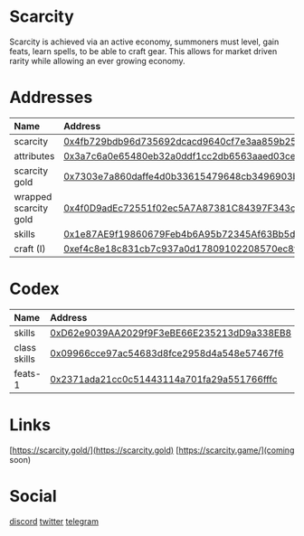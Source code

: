# Scarcity
Scarcity is achieved via an active economy, summoners must level, gain feats, learn spells, to be able to craft gear. This allows for market driven rarity while allowing an ever growing economy.

# Addresses

| Name | Address |
| :--- | :--- |
| scarcity | [0x4fb729bdb96d735692dcacd9640cf7e3aa859b25](https://polygonscan.com/address/0x4fb729bdb96d735692dcacd9640cf7e3aa859b25) |
| attributes | [0x3a7c6a0e65480eb32a0ddf1cc2db6563aaed03ce](https://polygonscan.com/address/0x3a7c6a0e65480eb32a0ddf1cc2db6563aaed03ce) |
| scarcity gold | [0x7303e7a860daffe4d0b33615479648cb3496903b](https://polygonscan.com/address/0x7303e7a860daffe4d0b33615479648cb3496903b) |
| wrapped scarcity gold| [0x4f0D9adEc72551f02ec5A7A87381C84397F343c3](https://polygonscan.com/address/0x4f0D9adEc72551f02ec5A7A87381C84397F343c3) |
| skills | [0x1e87AE9f19860679Feb4b6A95b72345Af63Bb5d1](https://polygonscan.com/address/0x1e87AE9f19860679Feb4b6A95b72345Af63Bb5d1) |
| craft (I) | [0xef4c8e18c831cb7c937a0d17809102208570ec8f](https://polygonscan.com/address/0xef4c8e18c831cb7c937a0d17809102208570ec8f) |

# Codex

| Name | Address |
| :--- | :--- |
| skills | [0xD62e9039AA2029f9F3eBE66E235213dD9a338EB8](https://polygonscan.com/address/0xd62e9039aa2029f9f3ebe66e235213dd9a338eb8) |
| class skills | [0x09966cce97ac54683d8fce2958d4a548e57467f6](https://polygonscan.com/address/0x09966cce97ac54683d8fce2958d4a548e57467f6) |
| feats-1 | [0x2371ada21cc0c51443114a701fa29a551766fffc](https://polygonscan.com/address/0x2371ada21cc0c51443114a701fa29a551766fffc) |

# Links

[https://scarcity.gold/](https://scarcity.gold)
[https://scarcity.game/](coming soon)

# Social

[discord](https://discord.gg/eS2MxydA)
[twitter](https://twitter.com/scarcitygold)
[telegram](https://t.me/scarcitygold)

